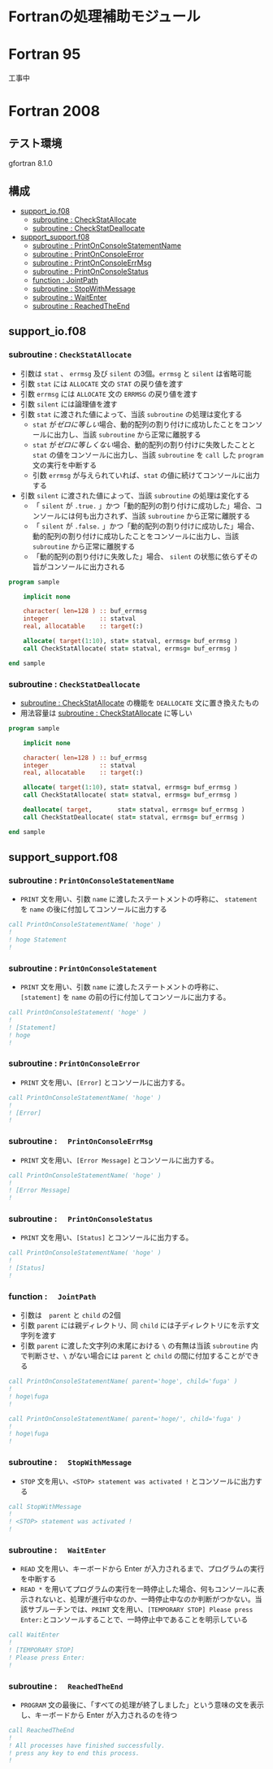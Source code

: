 # Fortranの処理補助モジュール
# Fortran 95
工事中

# Fortran 2008
## テスト環境
gfortran 8.1.0
## 構成
- [support_io.f08](https://github.com/DSCF-1224/Fortran/tree/master/support#support_iof08)
	- [subroutine : CheckStatAllocate](https://github.com/DSCF-1224/Fortran/tree/master/support#subroutine--checkstatallocate)
	- [subroutine : CheckStatDeallocate](https://github.com/DSCF-1224/Fortran/tree/master/support#subroutine--checkstatdeallocate)
- [support_support.f08](https://github.com/DSCF-1224/Fortran/tree/master/support#support_supportf08)
	- [subroutine : PrintOnConsoleStatementName](https://github.com/DSCF-1224/Fortran/tree/master/support#subroutine--printonconsolestatementname)
	- [subroutine : PrintOnConsoleError](https://github.com/DSCF-1224/Fortran/tree/master/support#subroutine--printonconsolestatement)
	- [subroutine : PrintOnConsoleErrMsg](https://github.com/DSCF-1224/Fortran/tree/master/support#subroutine----printonconsoleerrmsg)
	- [subroutine : PrintOnConsoleStatus](https://github.com/DSCF-1224/Fortran/tree/master/support#subroutine----printonconsolestatus)
	- [function : JointPath](https://github.com/DSCF-1224/Fortran/tree/master/support#function----jointpath)
	- [subroutine : StopWithMessage](https://github.com/DSCF-1224/Fortran/tree/master/support#subroutine----stopwithmessage)
	- [subroutine : WaitEnter](https://github.com/DSCF-1224/Fortran/tree/master/support#subroutine----waitenter)
	- [subroutine : ReachedTheEnd](https://github.com/DSCF-1224/Fortran/tree/master/support#subroutine----reachedtheend)

## support_io.f08
### subroutine : `CheckStatAllocate`
- 引数は `stat` 、 `errmsg` 及び `silent` の3個。`errmsg` と `silent` は省略可能
- 引数 `stat` には `ALLOCATE` 文の `STAT` の戻り値を渡す
- 引数 `errmsg` には `ALLOCATE` 文の `ERRMSG` の戻り値を渡す
- 引数 `silent` には論理値を渡す
- 引数 `stat` に渡された値によって、当該 `subroutine` の処理は変化する
	- `stat` が*ゼロに等しい*場合、動的配列の割り付けに成功したことをコンソールに出力し、当該 `subroutine` から正常に離脱する
	- `stat` が*ゼロに等しくない*場合、動的配列の割り付けに失敗したことと `stat` の値をコンソールに出力し、当該 `subroutine` を `call` した `program` 文の実行を中断する
	- 引数 `errmsg` が与えられていれば、`stat` の値に続けてコンソールに出力する
- 引数 `silent` に渡された値によって、当該 `subroutine` の処理は変化する
	- 「 `silent` が `.true.` 」かつ「動的配列の割り付けに成功した」場合、コンソールには何も出力されず、当該 `subroutine` から正常に離脱する
	- 「 `silent` が `.false.` 」かつ「動的配列の割り付けに成功した」場合、動的配列の割り付けに成功したことをコンソールに出力し、当該 `subroutine` から正常に離脱する
	- 「動的配列の割り付けに失敗した」場合、 `silent` の状態に依らずその旨がコンソールに出力される

```fortran
program sample

	implicit none

	character( len=128 ) :: buf_errmsg
	integer              :: statval
	real, allocatable    :: target(:)

	allocate( target(1:10), stat= statval, errmsg= buf_errmsg )
	call CheckStatAllocate( stat= statval, errmsg= buf_errmsg )

end sample
```

### subroutine : `CheckStatDeallocate`
- [subroutine : CheckStatAllocate](https://github.com/DSCF-1224/Fortran/tree/master/support#subroutine--checkstatallocate) の機能を `DEALLOCATE` 文に置き換えたもの
- 用法容量は [subroutine : CheckStatAllocate](https://github.com/DSCF-1224/Fortran/tree/master/support#subroutine--checkstatallocate) に等しい
```fortran
program sample

	implicit none

	character( len=128 ) :: buf_errmsg
	integer              :: statval
	real, allocatable    :: target(:)

	allocate( target(1:10), stat= statval, errmsg= buf_errmsg )
	call CheckStatAllocate( stat= statval, errmsg= buf_errmsg )

	deallocate( target,       stat= statval, errmsg= buf_errmsg )
	call CheckStatDeallocate( stat= statval, errmsg= buf_errmsg )

end sample
```
## support_support.f08

### subroutine : `PrintOnConsoleStatementName`
- `PRINT` 文を用い、引数 `name` に渡したステートメントの呼称に、 `statement` を `name` の後に付加してコンソールに出力する
```fortran
call PrintOnConsoleStatementName( 'hoge' )
!
! hoge Statement
!
```

### subroutine : `PrintOnConsoleStatement`
- `PRINT` 文を用い、引数 `name` に渡したステートメントの呼称に、 `[statement]` を `name` の前の行に付加してコンソールに出力する。
```fortran
call PrintOnConsoleStatement( 'hoge' )
!
! [Statement]
! hoge
!
```

### subroutine : `PrintOnConsoleError`
- `PRINT` 文を用い、`[Error]` とコンソールに出力する。
```fortran
call PrintOnConsoleStatementName( 'hoge' )
!
! [Error]
!
```

### subroutine : `  PrintOnConsoleErrMsg`
- `PRINT` 文を用い、`[Error Message]` とコンソールに出力する。
```fortran
call PrintOnConsoleStatementName( 'hoge' )
!
! [Error Message]
!
```

### subroutine : `  PrintOnConsoleStatus`
- `PRINT` 文を用い、`[Status]` とコンソールに出力する。
```fortran
call PrintOnConsoleStatementName( 'hoge' )
!
! [Status]
!
```

### function : `  JointPath`
- 引数は　`parent` と `child` の2個
- 引数 `parent` には親ディレクトリ、同 `child` には子ディレクトリにを示す文字列を渡す
- 引数 `parent` に渡した文字列の末尾における `\` の有無は当該 `subroutine` 内で判断させ、`\` がない場合には `parent` と `child` の間に付加することができる
```fortran
call PrintOnConsoleStatementName( parent='hoge', child='fuga' )
!
! hoge\fuga
!

call PrintOnConsoleStatementName( parent='hoge/', child='fuga' )
!
! hoge\fuga
!
```

### subroutine : `  StopWithMessage`
- `STOP` 文を用い、`<STOP> statement was activated !` とコンソールに出力する
```fortran
call StopWithMessage
!
! <STOP> statement was activated !
!
```

### subroutine : `  WaitEnter`
- `READ` 文を用い、キーボードから Enter が入力されるまで、プログラムの実行を中断する
- `READ *` を用いてプログラムの実行を一時停止した場合、何もコンソールに表示されないと、処理が進行中なのか、一時停止中なのか判断がつかない。当該サブルーチンでは、`PRINT` 文を用い、`[TEMPORARY STOP] Please press Enter:`とコンソールすることで、一時停止中であることを明示している
```fortran
call WaitEnter
!
! [TEMPORARY STOP]
! Please press Enter:
!
```

### subroutine : `  ReachedTheEnd`
- `PROGRAM` 文の最後に、「すべての処理が終了しました」という意味の文を表示し、キーボードから Enter が入力されるのを待つ
```fortran
call ReachedTheEnd
!
! All processes have finished successfully.
! press any key to end this process.
!
```